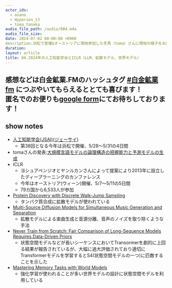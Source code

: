 ```yaml
---
actor_ids:
  - asano
  - Hyperion_13
  - toma_tanaka
audio_file_path: /audio/084.m4a
audio_file_size: 
date: 2024-07-02 08:00:00 +0900
description:浜松で登壇&オーストリアに現地参加した冬馬（toma）さんに現地の様子をお話ししてもらいました
duration: 
layout: article
title: 84.2024年の人工知能学会とICLR（LLM、拡散モデル、世界モデル）
---
```

感想などは白金鉱業.FMのハッシュタグ [#白金鉱業fm](https://twitter.com/search?q=%23%E7%99%BD%E9%87%91%E9%89%B1%E6%A5%ADfm&src=typed_query) につぶやいてもらえるととても喜びます！  
匿名でのお便りも[google form](https://forms.gle/pRVNhjrhk8F88T228)にてお待ちしております！  
---

## show notes
 - [人工知能学会(JSAI)(ジェーサイ)](https://confit.atlas.jp/guide/event/jsai2024/top)
    - 第38回となる今年は浜松で開催、5/28～5/31の4日間
 - tomaさんの発表:[大規模言語モデルの論理構造の把握能力と予測モデルの生成](https://confit.atlas.jp/guide/event/jsai2024/subject/1B3-GS-2-03/detail?lang=ja)
 - ICLR
    - ヨシュアペンジオとヤンルカンさんによって提案により2013年に設立したディープラーニングのカンファレンス
    - 今年はオーストリア(ウィーン)開催、5/7〜5/11の5日間
    - 79カ国から6,533人が参加
 - [Protein Discovery with Discrete Walk-Jump Sampling](https://arxiv.org/abs/2306.12360)
   - タンパク質合成に拡散モデルが使われている
 - [Multi-Source Diffusion Models for Simultaneous Music Generation and Separation](https://arxiv.org/abs/2302.02257)
    - 拡散モデルによる楽曲生成と音源分離、音声のノイズを取り除くような手法
 - [Never Train from Scratch: Fair Comparison of Long-Sequence Models Requires Data-Driven Priors](https://openreview.net/pdf?id=PdaPky8MUn)
   - 状態空間モデルなどが長いシーケンスにおいてTransormerを劇的に上回る結果が報告されているが、大幅に過大評価されており適切にTransformerモデルを学習するとS4(状態空間モデルの一つ)に匹敵することを示した
 - [Mastering Memory Tasks with World Models](https://arxiv.org/abs/2403.04253)
   - 強化学習が使われることが多い世界モデルの設計に状態空間モデルを利用している



